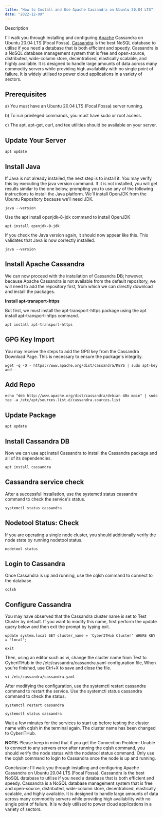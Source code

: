 ```yaml
---
title: "How to Install and Use Apache Cassandra on Ubuntu 20.04 LTS"
date: "2022-12-09"
---
```


Description

I'll walk you through installing and configuring [Apache](https://utho.com/docs/tutorial/how-to-protect-your-web-sites-by-using-username-and-password-in-apache-on-ubuntu/) Cassandra on Ubuntu 20.04 LTS (Focal Fossa). [Cassandra](https://cassandra.apache.org/_/index.html) is the best NoSQL database to utilise if you need a database that is both efficient and speedy. Cassandra is a NoSQL database management system that is free and open-source, distributed, wide-column store, decentralised, elastically scalable, and highly available. It is designed to handle large amounts of data across many commodity servers while providing high availability with no single point of failure. It is widely utilised to power cloud applications in a variety of sectors.

## Prerequisites

a) You must have an Ubuntu 20.04 LTS (Focal Fossa) server running.

b) To run privileged commands, you must have sudo or root access.

c) The apt, apt-get, curl, and tee utilities should be available on your server.

## Update Your Server

```
apt update
```
## Install Java

If Java is not already installed, the next step is to install it. You may verify this by executing the java version command. If it is not installed, you will get results similar to the one below, prompting you to use any of the following instructions to install the Java platform. We'll install OpenJDK from the Ubuntu Repository because we'll need JDK.

```
java --version
```
Use the apt install openjdk-8-jdk command to install OpenJDK

```
apt install openjdk-8-jdk
```
If you check the Java version again, it should now appear like this. This validates that Java is now correctly installed.

```
java --version
```
## Install Apache Cassandra

We can now proceed with the installation of Cassandra DB; however, because Apache Cassandra is not available from the default repository, we will need to add the repository first, from which we can directly download and install the packages.

**Install apt-transport-https**

But first, we must install the apt-transport-https package using the apt install apt-transport-https command.

```
apt install apt-transport-https
```
## GPG Key Import

You may receive the steps to add the GPG key from the Cassandra Download Page. This is necessary to ensure the package's integrity.

```
wget -q -O - https://www.apache.org/dist/cassandra/KEYS | sudo apt-key add -
```
## Add Repo

```
echo "deb http://www.apache.org/dist/cassandra/debian 40x main" | sudo tee -a /etc/apt/sources.list.d/cassandra.sources.list
```
## Update Package

```
apt update
```
## Install Cassandra DB

Now we can use apt install Cassandra to install the Cassandra package and all of its dependencies.

```
apt install cassandra
```
## Cassandra service check

After a successful installation, use the systemctl status cassandra command to check the service's status.

```
systemctl status cassandra
```
## Nodetool Status: Check

If you are operating a single node cluster, you should additionally verify the node state by running nodetool status.

```
nodetool status
```
## Login to Cassandra

Once Cassandra is up and running, use the cqlsh command to connect to the database.

```
cqlsh
```
## Configure Cassandra

You may have observed that the Cassandra cluster name is set to Test Cluster by default. If you want to modify this name, first perform the update query below and then exit the prompt by typing exit.

```
update system.local SET cluster_name = 'CyberITHub Cluster' WHERE KEY = 'local';
```
```
exit
```
Then, using an editor such as vi, change the cluster name from Test to CyberITHub in the /etc/cassandra/cassandra.yaml configuration file, When you're finished, use Ctrl+X to save and close the file.

```
vi /etc/cassandra/cassandra.yaml
```
After modifying the configuration, use the systemctl restart cassandra command to restart the service. Use the systemctl status cassandra command to check the status.

```
systemctl restart cassandra
```
```
systemctl status cassandra
```
Wait a few minutes for the services to start up before testing the cluster name with cqlsh in the terminal again. The cluster name has been changed to CyberITHub.

**NOTE:** Please keep in mind that if you get the Connection Problem: Unable to connect to any servers error after running the cqlsh command, you should verify the node status with the nodetool status command. Only use the cqlsh command to login to Cassandra once the node is up and running.

Conclusion: I'll walk you through installing and configuring Apache Cassandra on Ubuntu 20.04 LTS (Focal Fossa). Cassandra is the best NoSQL database to utilise if you need a database that is both efficient and speedy. Cassandra is a NoSQL database management system that is free and open-source, distributed, wide-column store, decentralised, elastically scalable, and highly available. It is designed to handle large amounts of data across many commodity servers while providing high availability with no single point of failure. It is widely utilised to power cloud applications in a variety of sectors.
